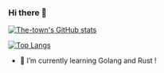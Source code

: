 ### Hi there 👋

<!--
**The-town/The-town** is a ✨ _special_ ✨ repository because its `README.md` (this file) appears on your GitHub profile.

Here are some ideas to get you started:

- 🔭 I’m currently working on ...
- 🌱 I’m currently learning ...
- 👯 I’m looking to collaborate on ...
- 🤔 I’m looking for help with ...
- 💬 Ask me about ...
- 📫 How to reach me: ...
- 😄 Pronouns: ...
- ⚡ Fun fact: ...
-->

[![The-town's GitHub stats](https://github-readme-stats.vercel.app/api?username=The-town&show_icons=true&theme=gruvbox_light&count_private=true)](https://github.com/anuraghazra/github-readme-stats)

[![Top Langs](https://github-readme-stats.vercel.app/api/top-langs/?username=The-town&show_icons=true&theme=gruvbox_light&count_private=true)](https://github.com/anuraghazra/github-readme-stats)


- 🌱 I’m currently learning Golang and Rust ! 
